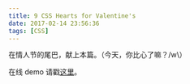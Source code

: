 ```yaml
---
title: 9 CSS Hearts for Valentine's
date: 2017-02-14 23:56:36
tags: [CSS]
---
```


在情人节的尾巴，献上本篇。（今天，你比心了嘛？/w\）

在线 demo 请戳[这里](https://baishusama.github.io/stockyard/heart-for-valentines/index.html)。